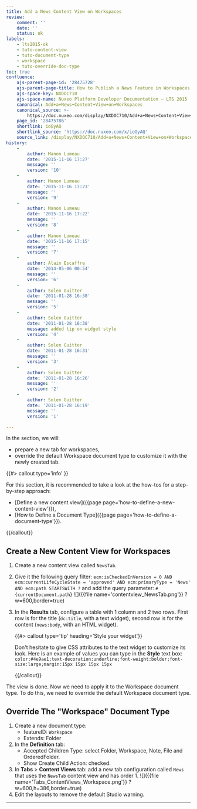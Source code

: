 ```yaml
---
title: Add a News Content View on Workspaces
review:
    comment: ''
    date: ''
    status: ok
labels:
    - lts2015-ok
    - tuto-content-view
    - tuto-document-type
    - workspace
    - tuto-override-doc-type
toc: true
confluence:
    ajs-parent-page-id: '28475728'
    ajs-parent-page-title: How to Publish a News Feature in Workspaces
    ajs-space-key: NXDOC710
    ajs-space-name: Nuxeo Platform Developer Documentation — LTS 2015
    canonical: Add+a+News+Content+View+on+Workspaces
    canonical_source: >-
        https://doc.nuxeo.com/display/NXDOC710/Add+a+News+Content+View+on+Workspaces
    page_id: '28475786'
    shortlink: ioGyAQ
    shortlink_source: 'https://doc.nuxeo.com/x/ioGyAQ'
    source_link: /display/NXDOC710/Add+a+News+Content+View+on+Workspaces
history:
    - 
        author: Manon Lumeau
        date: '2015-11-16 17:27'
        message: ''
        version: '10'
    - 
        author: Manon Lumeau
        date: '2015-11-16 17:23'
        message: ''
        version: '9'
    - 
        author: Manon Lumeau
        date: '2015-11-16 17:22'
        message: ''
        version: '8'
    - 
        author: Manon Lumeau
        date: '2015-11-16 17:15'
        message: ''
        version: '7'
    - 
        author: Alain Escaffre
        date: '2014-05-06 00:54'
        message: ''
        version: '6'
    - 
        author: Solen Guitter
        date: '2011-01-28 16:38'
        message: ''
        version: '5'
    - 
        author: Solen Guitter
        date: '2011-01-28 16:38'
        message: added tip on widget style
        version: '4'
    - 
        author: Solen Guitter
        date: '2011-01-28 16:31'
        message: ''
        version: '3'
    - 
        author: Solen Guitter
        date: '2011-01-28 16:26'
        message: ''
        version: '2'
    - 
        author: Solen Guitter
        date: '2011-01-28 16:19'
        message: ''
        version: '1'

---
```

In the section, we will:

*   prepare a new tab for workspaces,
*   override the default Workspace document type to customize it with the newly created tab.

{{#> callout type='info' }}

For this section, it is recommended to take a look at the how-tos for a step-by-step approach:

*   [Define a new content view]({{page page='how-to-define-a-new-content-view'}}),
*   [How to Define a Document Type]({{page page='how-to-define-a-document-type'}}).

{{/callout}}

## Create a New Content View for Workspaces

1.  Create a new content view called `NewsTab`.
2.  Give it the following query filter:
    `ecm:isCheckedInVersion = 0 AND ecm:currentLifeCycleState = 'approved' AND ecm:primaryType = 'News' AND ecm:path STARTSWITH ?`
    and add the query parameter: `#{currentDocument.path`}
    ![]({{file name='contentview_NewsTab.png'}} ?w=600,border=true)
3.  In the **Results** tab, configure a table with 1 column and 2 two rows. First row is for the title (`dc:title`, with a text widget), second row is for the content (`news:body`, with an HTML widget).

    {{#> callout type='tip' heading='Style your widget'}}

    Don't hesitate to give CSS attributes to the text widget to customize its look.
    Here is an example of values you can type in the **Style** text box: `color:#4e9ae1;text-decoration:underline;font-weight:bolder;font-size:large;margin:15px 15px 15px 15px`

    {{/callout}}

The view is done. Now we need to apply it to the Workspace document type. To do this, we need to override the default Workspace document type.

## Override The "Workspace" Document Type

1.  Create a new document type:
    *   featureID: `Workspace`
    *   Extends: Folder
2.  In the **Definition** tab:
    *   Accepted Children Type: select Folder, Workspace, Note, File and OrderedFolder.
    *   Show Create Child Action: checked.
3.  In **Tabs** > **Content Views** tab: add a new tab configuration called `News` that uses the `NewsTab` content view and has order 1.
    ![]({{file name='Tabs_ContentViews_Workspace.png'}} ?w=600,h=386,border=true)
4.  Edit the layouts to remove the default Studio warning.

* * *

&nbsp;